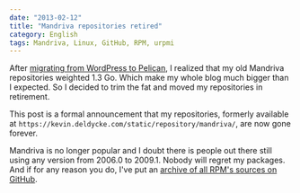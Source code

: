 ```yaml
---
date: "2013-02-12"
title: "Mandriva repositories retired"
category: English
tags: Mandriva, Linux, GitHub, RPM, urpmi
---
```


After [migrating from WordPress to Pelican](https://kevin.deldycke.com/2013/02/wordpress-to-pelican/), I realized that my old Mandriva repositories weighted 1.3 Go. Which make my whole blog much bigger than I expected. So I decided to trim the fat and moved my repositories in retirement.

This post is a formal announcement that my repositories, formerly available at `https://kevin.deldycke.com/static/repository/mandriva/`, are now gone forever.

Mandriva is no longer popular and I doubt there is people out there still using any version from 2006.0 to 2009.1. Nobody will regret my packages. And if for any reason you do, I've put an [archive of all RPM's sources on GitHub](https://github.com/kdeldycke/mandriva-specs).
